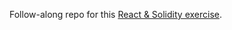 Follow-along repo for this [React & Solidity exercise](https://dev.to/dabit3/the-complete-guide-to-full-stack-ethereum-development-3j13). 